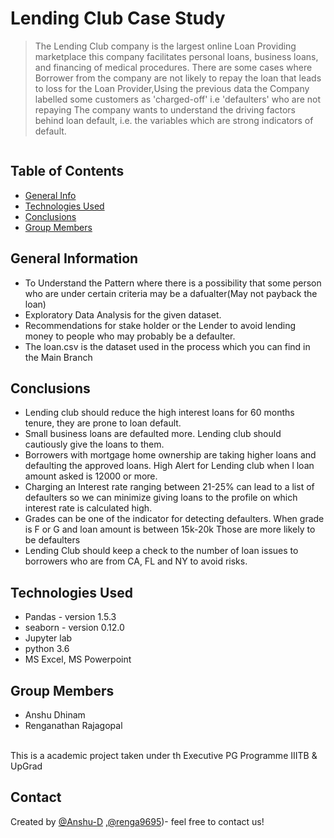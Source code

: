 # Lending Club Case Study
> The Lending Club company is the largest online Loan Providing marketplace this company facilitates personal loans, business loans, and financing of medical procedures.
> There are some cases where Borrower from the company are not likely to repay the loan that leads to loss for the Loan Provider,Using the previous data the Company labelled some customers as 'charged-off' i.e 'defaulters' who are not repaying
> The company wants to understand the driving factors behind loan default, i.e. the variables which are strong indicators of default. 

<img src="" />

## Table of Contents
* [General Info](#general-information)
* [Technologies Used](#technologies-used)
* [Conclusions](#conclusions)
* [Group Members](#group-members)

<!-- You can include any other section that is pertinent to your problem -->

## General Information
- To Understand the Pattern where there is a possibility that some person who are under certain criteria may be a dafualter(May not payback the loan)
- Exploratory Data Analysis for the given dataset. 
- Recommendations for stake holder or the Lender to avoid lending money to people who may probably be a defaulter.
- The loan.csv is the dataset used in the process which you can find in the Main Branch



## Conclusions
- Lending club should reduce the high interest loans for 60 months tenure, they are prone to loan default. 
- Small business loans are defaulted more. Lending club should cautiously give the loans to them.
- Borrowers with mortgage home ownership are taking higher loans and defaulting the approved  loans. High Alert for Lending club when l loan amount asked is 12000 or more.
- Charging an Interest rate ranging between 21-25% can lead to a list of defaulters so we can minimize giving loans to the profile on which interest rate is calculated high.
- Grades can be one of the indicator for detecting defaulters. When grade is F or G and loan amount is between 15k-20k Those are more likely to be defaulters
- Lending Club should keep a check to the number of loan issues to borrowers who are from CA, FL and NY to avoid risks.

## Technologies Used
- Pandas - version 1.5.3
- seaborn - version 0.12.0
- Jupyter lab
- python 3.6
- MS Excel, MS Powerpoint

## Group Members
- Anshu Dhinam
- Renganathan Rajagopal

<br>
This is a academic project taken under th Executive PG Programme IIITB & UpGrad


## Contact
Created by [@Anshu-D](url_of_github) ,[@renga9695](https://github.com/renga9695))- feel free to contact us!

